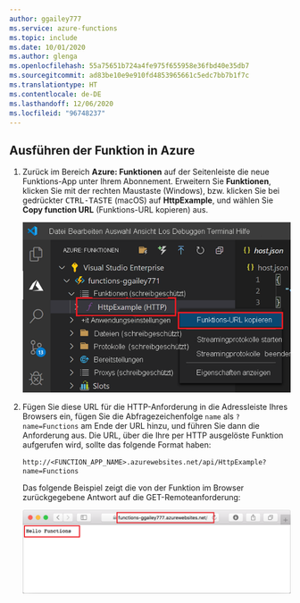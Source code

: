 ```yaml
---
author: ggailey777
ms.service: azure-functions
ms.topic: include
ms.date: 10/01/2020
ms.author: glenga
ms.openlocfilehash: 55a75651b724a4fe975f655958e36fbd40e35db7
ms.sourcegitcommit: ad83be10e9e910fd4853965661c5edc7bb7b1f7c
ms.translationtype: HT
ms.contentlocale: de-DE
ms.lasthandoff: 12/06/2020
ms.locfileid: "96748237"
---
```

## <a name="run-the-function-in-azure"></a>Ausführen der Funktion in Azure

1. Zurück im Bereich **Azure: Funktionen** auf der Seitenleiste die neue Funktions-App unter Ihrem Abonnement. Erweitern Sie **Funktionen**, klicken Sie mit der rechten Maustaste (Windows), bzw. klicken Sie bei gedrückter <kbd>CTRL-TASTE</kbd> (macOS) auf **HttpExample**, und wählen Sie **Copy function URL** (Funktions-URL kopieren) aus.

    ![Kopieren Sie die Funktions-URL für den neuen HTTP-Trigger.](./media/functions-vs-code-run-remote/function-copy-endpoint-url.png)

1. Fügen Sie diese URL für die HTTP-Anforderung in die Adressleiste Ihres Browsers ein, fügen Sie die Abfragezeichenfolge `name` als `?name=Functions` am Ende der URL hinzu, und führen Sie dann die Anforderung aus. Die URL, über die Ihre per HTTP ausgelöste Funktion aufgerufen wird, sollte das folgende Format haben:

    ```http
    http://<FUNCTION_APP_NAME>.azurewebsites.net/api/HttpExample?name=Functions
    ```

    Das folgende Beispiel zeigt die von der Funktion im Browser zurückgegebene Antwort auf die GET-Remoteanforderung:

    ![Funktionsantwort im Browser](./media/functions-vs-code-run-remote/functions-test-remote-browser.png)
